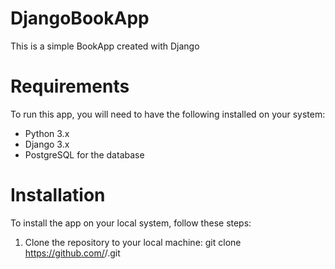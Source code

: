# DjangoBookApp
This is a simple BookApp created with Django
# Requirements
To run this app, you will need to have the following installed on your system:
* Python 3.x
* Django 3.x
* PostgreSQL for the database
# Installation
To install the app on your local system, follow these steps:
1. Clone the repository to your local machine:
git clone https://github.com/<username>/<repository-name>.git
